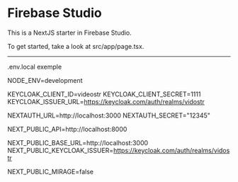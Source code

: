 # Firebase Studio

This is a NextJS starter in Firebase Studio.

To get started, take a look at src/app/page.tsx.


---

.env.local exemple

NODE_ENV=development

KEYCLOAK_CLIENT_ID=videostr
KEYCLOAK_CLIENT_SECRET=1111
KEYCLOAK_ISSUER_URL=https://keycloak.com/auth/realms/vidostr

NEXTAUTH_URL=http://localhost:3000
NEXTAUTH_SECRET="12345"

NEXT_PUBLIC_API=http://localhost:8000

NEXT_PUBLIC_BASE_URL=http://localhost:3000
NEXT_PUBLIC_KEYCLOAK_ISSUER=https://keycloak.com/auth/realms/vidostr

NEXT_PUBLIC_MIRAGE=false
